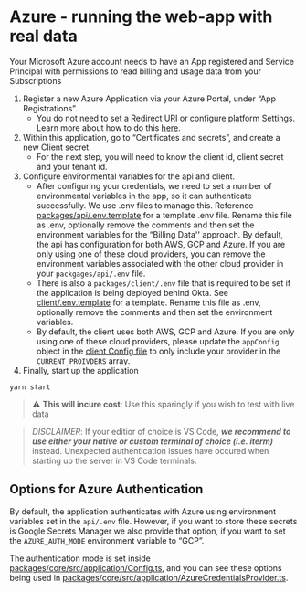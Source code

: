 # Azure - running the web-app with real data

Your Microsoft Azure account needs to have an App registered and Service Principal with permissions to read billing and usage data from your Subscriptions  

1. Register a new Azure Application via your Azure Portal, under “App Registrations”.
    - You do not need to set a Redirect URI or configure platform Settings. Learn more about how to do this [here](https://docs.microsoft.com/en-us/azure/active-directory/develop/quickstart-register-app).
1. Within this application, go to “Certificates and secrets”, and create a new Client secret.
    - For the next step, you will need to know the client id, client secret and your tenant id.
1. Configure environmental variables for the api and client.
    - After configuring your credentials, we need to set a number of environmental variables in the app, so it can authenticate successfully. We use .env files to manage this. Reference [packages/api/.env.template](packages/api/.env.template) for a template .env file. Rename this file as .env, optionally remove the comments and then set the environment variables for the “Billing Data'' approach. By default, the api has configuration for both AWS, GCP and Azure. If you are only using one of these cloud providers, you can remove the environment variables associated with the other cloud provider in your `packgages/api/.env` file.
    - There is also a `packages/client/.env` file that is required to be set if the application is being deployed behind Okta. See [client/.env.template](packages/client/.env.template) for a template. Rename this file as .env, optionally remove the comments and then set the environment variables.
    - By default, the client uses both AWS, GCP and Azure. If you are only using one of these cloud providers, please update the `appConfig` object in the [client Config file](packages/client/src/Config.ts) to only include your provider in the `CURRENT_PROIVDERS` array.
1. Finally, start up the application

```
yarn start
```

> :warning: **This will incure cost**: Use this sparingly if you wish to test with live data

> _DISCLAIMER_: If your editior of choice is VS Code, **_we recommend to use either your native or custom terminal of choice (i.e. iterm)_** instead. Unexpected authentication issues have occured when starting up the server in VS Code terminals.    

## Options for Azure Authentication
By default, the application authenticates with Azure using environment variables set in the `api/.env` file. However, if you want to store these secrets is Google Secrets Manager we also provide that option, if you want to set the `AZURE_AUTH_MODE` environment variable to “GCP”.

The authentication mode is set inside [packages/core/src/application/Config.ts](packages/core/src/application/Config.ts), and you can see these options being used in [packages/core/src/application/AzureCredentialsProvider.ts](packages/core/src/application/AzureCredentialsProvider.ts).
